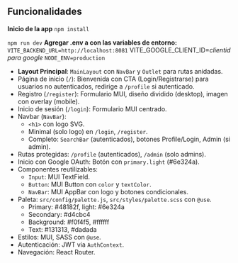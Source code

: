 ## Funcionalidades
**Inicio de la app**
``npm install``

``npm run dev``
**Agregar .env a con las variables de entorno:**
``VITE_BACKEND_URL=http://localhost:8081``
VITE_GOOGLE_CLIENT_ID=*clientid para google*
``NODE_ENV=production``

- **Layout Principal**: `MainLayout` con `NavBar` y `Outlet` para rutas anidadas.
- Página de inicio (`/`): Bienvenida con CTA (Login/Registrarse) para usuarios no autenticados, redirige a `/profile` si autenticado.
- Registro (`/register`): Formulario MUI, diseño dividido (desktop), imagen con overlay (mobile).
- Inicio de sesión (`/login`): Formulario MUI centrado.
- Navbar (`NavBar`): 
  - `<h1>` con logo SVG.
  - Minimal (solo logo) en `/login`, `/register`.
  - Completo: `SearchBar` (autenticados), botones Profile/Login, Admin (si admin).
- Rutas protegidas: `/profile` (autenticados), `/admin` (solo admins).
- Inicio con Google OAuth: Botón con `primary.light` (#6e324a).
- Componentes reutilizables:
  - `Input`: MUI TextField.
  - `Button`: MUI Button con `color` y `textColor`.
  - `NavBar`: MUI AppBar con logo y botones condicionales.
- Paleta: `src/config/palette.js`, `src/styles/palette.scss` con `@use`.
  - Primary: #48182f, light: #6e324a
  - Secondary: #d4cbc4
  - Background: #f0f4f5, #ffffff
  - Text: #131313, #dadada
- Estilos: MUI, SASS con `@use`.
- Autenticación: JWT via `AuthContext`.
- Navegación: React Router.